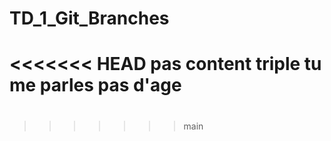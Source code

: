# TD_1_Git_Branches
<<<<<<< HEAD
pas
content
triple
tu me parles pas
d'age
=======
#
#
#
#
#
#
#
>>>>>>> main
